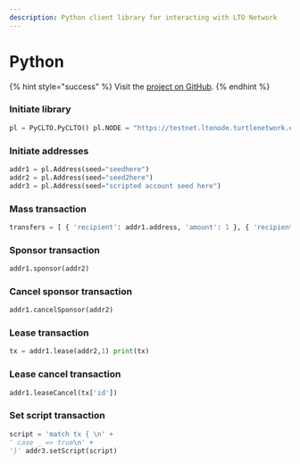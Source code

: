 ```yaml
---
description: Python client library for interacting with LTO Network
---
```


# Python

{% hint style="success" %}
Visit the [project on GitHub](https://github.com/ltonetwork/lto-api.python).
{% endhint %}

### Initiate library

```python
pl = PyCLTO.PyCLTO() pl.NODE = "https://testnet.ltonode.turtlenetwork.eu" pl.setChain("testnet")
```

### Initiate addresses

```python
addr1 = pl.Address(seed="seedhere")
addr2 = pl.Address(seed="seed2here")
addr3 = pl.Address(seed="scripted account seed here")
```

### Mass transaction

```python
transfers = [ { 'recipient': addr1.address, 'amount': 1 }, { 'recipient': addr2.address, 'amount': 1 }, ] addr1.massTransferLTO(transfers)
```

### Sponsor transaction

```python
addr1.sponsor(addr2)
```

### Cancel sponsor transaction

```python
addr1.cancelSponsor(addr2)
```

### Lease transaction

```python
tx = addr1.lease(addr2,1) print(tx)
```

### Lease cancel transaction

```python
addr1.leaseCancel(tx['id'])
```

### Set script transaction

```python
script = 'match tx { \n' +
' case _ => true\n' +
'}' addr3.setScript(script)
```

